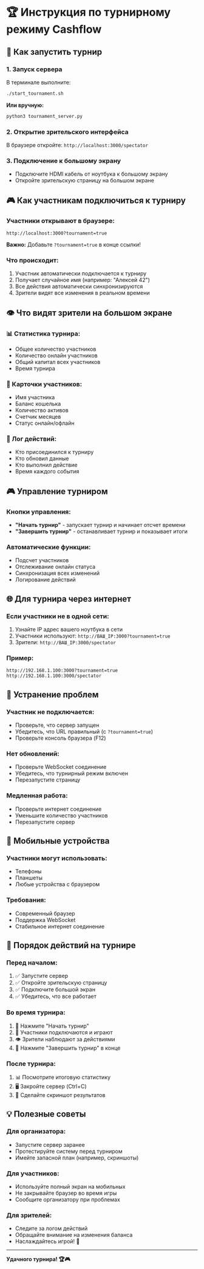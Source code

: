 # 🏆 Инструкция по турнирному режиму Cashflow

## 🚀 Как запустить турнир

### 1. Запуск сервера
В терминале выполните:
```bash
./start_tournament.sh
```

**Или вручную:**
```bash
python3 tournament_server.py
```

### 2. Открытие зрительского интерфейса
В браузере откройте: `http://localhost:3000/spectator`

### 3. Подключение к большому экрану
- Подключите HDMI кабель от ноутбука к большому экрану
- Откройте зрительскую страницу на большом экране

## 🎮 Как участникам подключиться к турниру

### Участники открывают в браузере:
```
http://localhost:3000?tournament=true
```

**Важно:** Добавьте `?tournament=true` в конце ссылки!

### Что происходит:
1. Участник автоматически подключается к турниру
2. Получает случайное имя (например: "Алексей 42")
3. Все действия автоматически синхронизируются
4. Зрители видят все изменения в реальном времени

## 👁️ Что видят зрители на большом экране

### 📊 Статистика турнира:
- Общее количество участников
- Количество онлайн участников
- Общий капитал всех участников
- Время турнира

### 🎯 Карточки участников:
- Имя участника
- Баланс кошелька
- Количество активов
- Счетчик месяцев
- Статус онлайн/офлайн

### 📝 Лог действий:
- Кто присоединился к турниру
- Кто обновил данные
- Кто выполнил действие
- Время каждого события

## 🎮 Управление турниром

### Кнопки управления:
- **"Начать турнир"** - запускает турнир и начинает отсчет времени
- **"Завершить турнир"** - останавливает турнир и показывает итоги

### Автоматические функции:
- Подсчет участников
- Отслеживание онлайн статуса
- Синхронизация всех изменений
- Логирование действий

## 🌐 Для турнира через интернет

### Если участники не в одной сети:
1. Узнайте IP адрес вашего ноутбука в сети
2. Участники используют: `http://ВАШ_IP:3000?tournament=true`
3. Зрители: `http://ВАШ_IP:3000/spectator`

### Пример:
```
http://192.168.1.100:3000?tournament=true
http://192.168.1.100:3000/spectator
```

## 🔧 Устранение проблем

### Участник не подключается:
- Проверьте, что сервер запущен
- Убедитесь, что URL правильный (с `?tournament=true`)
- Проверьте консоль браузера (F12)

### Нет обновлений:
- Проверьте WebSocket соединение
- Убедитесь, что турнирный режим включен
- Перезапустите страницу

### Медленная работа:
- Проверьте интернет соединение
- Уменьшите количество участников
- Перезапустите сервер

## 📱 Мобильные устройства

### Участники могут использовать:
- Телефоны
- Планшеты
- Любые устройства с браузером

### Требования:
- Современный браузер
- Поддержка WebSocket
- Стабильное интернет соединение

## 🎯 Порядок действий на турнире

### Перед началом:
1. ✅ Запустите сервер
2. ✅ Откройте зрительскую страницу
3. ✅ Подключите большой экран
4. ✅ Убедитесь, что все работает

### Во время турнира:
1. 🚀 Нажмите "Начать турнир"
2. 📱 Участники подключаются и играют
3. 👁️ Зрители наблюдают за действиями
4. 🏁 Нажмите "Завершить турнир" в конце

### После турнира:
1. 📊 Посмотрите итоговую статистику
2. 🖥️ Закройте сервер (Ctrl+C)
3. 📸 Сделайте скриншот результатов

## 💡 Полезные советы

### Для организатора:
- Запустите сервер заранее
- Протестируйте систему перед турниром
- Имейте запасной план (например, скриншоты)

### Для участников:
- Используйте полный экран на мобильных
- Не закрывайте браузер во время игры
- Сообщите организатору при проблемах

### Для зрителей:
- Следите за логом действий
- Обращайте внимание на изменения баланса
- Наслаждайтесь игрой! 🎉

---

**Удачного турнира! 🏆🎮**


